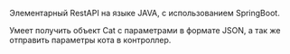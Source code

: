 Элементарный RestAPI на языке JAVA, c использованием SpringBoot.

Умеет получить объект Cat с параметрами в формате JSON, а так же отправить параметры кота в контроллер.
